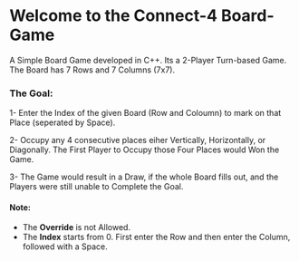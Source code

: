 # Welcome to the Connect-4 Board-Game
A Simple Board Game developed in C++. Its a 2-Player Turn-based Game. 
The Board has 7 Rows and 7 Columns (7x7). 

### The Goal:

  1- Enter the Index of the given Board (Row and Coloumn) to mark on that Place (seperated by Space). 
   
  2- Occupy any 4 consecutive places eiher Vertically, Horizontally, or Diagonally. 
     The First Player to Occupy those Four Places would Won the Game. 

  3- The Game would result in a Draw, if the whole Board fills out, and the Players were still unable to Complete the Goal. 

#### Note:
  * The **Override** is not Allowed. 
  * The **Index** starts from 0. First enter the Row and then enter the Column, followed with a Space. 
  

